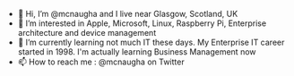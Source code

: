 - 👋 Hi, I’m @mcnaugha and I live near Glasgow, Scotland, UK
- 👀 I’m interested in Apple, Microsoft, Linux,  Raspberry Pi, Enterprise architecture and device management
- 🌱 I’m currently learning not much IT these days. My Enterprise IT career started in 1998. I'm actually learning Business Management now
- 📫 How to reach me : @mcnaugha on Twitter

<!---
mcnaugha/mcnaugha is a ✨ special ✨ repository because its `README.md` (this file) appears on your GitHub profile.
You can click the Preview link to take a look at your changes.
--->
